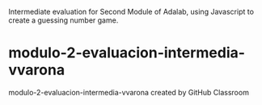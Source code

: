 Intermediate evaluation for Second Module of Adalab, using Javascript to create a guessing number game.

# modulo-2-evaluacion-intermedia-vvarona
modulo-2-evaluacion-intermedia-vvarona created by GitHub Classroom
